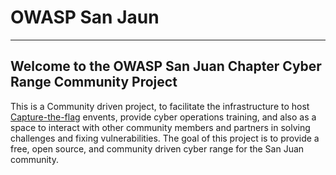 # OWASP San Jaun 

---

## Welcome to the OWASP San Juan Chapter Cyber Range Community Project

This is a Community driven project, to facilitate the infrastructure to host [Capture-the-flag]() envents, provide cyber operations training, and also as a space to interact with other community members and partners in solving challenges and fixing vulnerabilities. The goal of this project is to provide a free, open source, and community driven cyber range for the San Juan community.